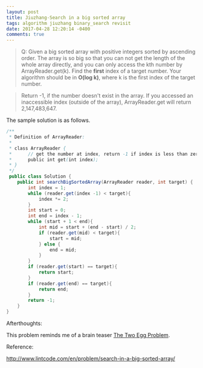 ```yaml
---
layout: post
title: Jiuzhang-Search in a big sorted array
tags: algorithm jiuzhang binary_search revisit
date: 2017-04-28 12:20:14 -0400
comments: true
---
```


>Q: Given a big sorted array with positive integers sorted by ascending order. The array is so big so that you can not get the length of the whole array directly, and you can only access the kth number by ArrayReader.get(k). Find the **first** index of a target number. Your algorithm should be in **O(log k)**, where k is the first index of the target number.

>Return -1, if the number doesn't exist in the array.
>If you accessed an inaccessible index (outside of the array), ArrayReader.get will return 2,147,483,647.

The sample solution is as follows.

```java
/**
 * Definition of ArrayReader:
 * 
 * class ArrayReader {
 *      // get the number at index, return -1 if index is less than zero.
 *      public int get(int index);
 * }
 */
 public class Solution {
    public int searchBigSortedArray(ArrayReader reader, int target) {
        int index = 1;
        while (reader.get(index -1) < target){
            index *= 2; 
        }
        int start = 0;
        int end = index - 1;
        while (start + 1 < end){
            int mid = start + (end - start) / 2;
            if (reader.get(mid) < target){
                start = mid;
            } else {
                end = mid;
            }
        }
        if (reader.get(start) == target){
            return start;
        }
        if (reader.get(end) == target){
            return end;
        }
        return -1;
    }
}
```

Afterthoughts:

This problem reminds me of a brain teaser [The Two Egg Problem](http://datagenetics.com/blog/july22012/index.html).

Reference:

http://www.lintcode.com/en/problem/search-in-a-big-sorted-array/